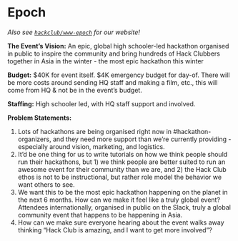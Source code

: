 # Epoch

_*Also see [`hackclub/www-epoch`](https://github.com/hackclub/www-epoch) for our website!*_

**The Event’s Vision:** An epic, global high schooler-led hackathon organised in public to inspire the community and bring hundreds of Hack Clubbers together in Asia in the winter - the most epic hackathon this winter

**Budget:** $40K for event itself. $4K emergency budget for day-of. There will be more costs around sending HQ staff and making a film, etc., this will come from HQ & not be in the event’s budget.

**Staffing:** High schooler led, with HQ staff support and involved.

**Problem Statements:**

1. Lots of hackathons are being organised right now in #hackathon-organizers, and they need more support than we’re currently providing - especially around vision, marketing, and logistics.
2. It’d be one thing for us to write tutorials on how we think people should run their hackathons, but 1) we think people are better suited to run an awesome event for their community than we are, and 2) the Hack Club ethos is not to be instructional, but rather role model the behavior we want others to see.
3. We want this to be the most epic hackathon happening on the planet in the next 6 months. How can we make it feel like a truly global event? Attendees internationally, organised in public on the Slack, truly a global community event that happens to be happening in Asia.
4. How can we make sure everyone hearing about the event walks away thinking “Hack Club is amazing, and I want to get more involved”?
